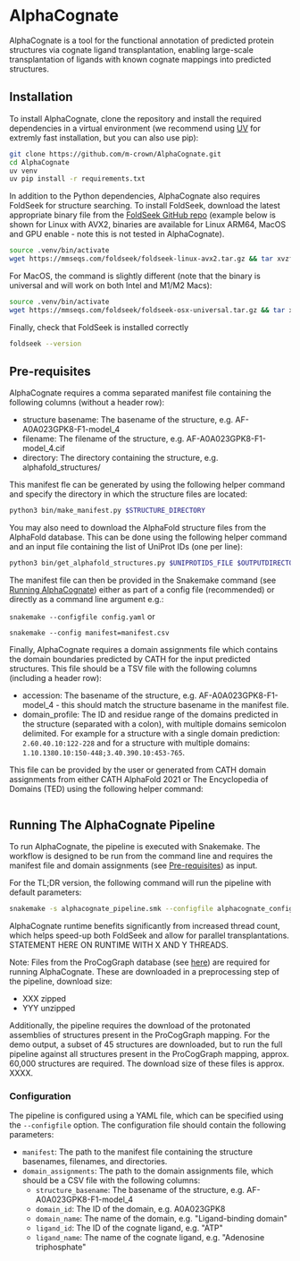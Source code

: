 # AlphaCognate

AlphaCognate is a tool for the functional annotation of predicted protein structures via cognate ligand transplantation, enabling large-scale transplantation of ligands with known cognate mappings into predicted structures.

## Installation

To install AlphaCognate, clone the repository and install the required dependencies in a virtual environment (we recommend using [UV](https://docs.astral.sh/uv/getting-started/installation/) for extremly fast installation, but you can also use pip):

```bash
git clone https://github.com/m-crown/AlphaCognate.git
cd AlphaCognate
uv venv
uv pip install -r requirements.txt
```

In addition to the Python dependencies, AlphaCognate also requires FoldSeek for structure searching. To install FoldSeek, download the latest appropriate binary file from the [FoldSeek GitHub repo](https://github.com/steineggerlab/foldseek) (example below is shown for Linux with AVX2, binaries are available for Linux ARM64, MacOS and GPU enable - note this is not tested in AlphaCognate).

```bash
source .venv/bin/activate
wget https://mmseqs.com/foldseek/foldseek-linux-avx2.tar.gz && tar xvzf foldseek-linux-avx2.tar.gz &&  export PATH=$(pwd)/foldseek/bin/:$PATH
``` 

For MacOS, the command is slightly different (note that the binary is universal and will work on both Intel and M1/M2 Macs):

```bash
source .venv/bin/activate
wget https://mmseqs.com/foldseek/foldseek-osx-universal.tar.gz && tar xvzf foldseek-osx-universal.tar.gz &&  export PATH=$(pwd)/foldseek/bin:$PATH
```

Finally, check that FoldSeek is installed correctly

```bash
foldseek --version
```

## Pre-requisites

AlphaCognate requires a comma separated manifest file containing the following columns (without a header row):

- structure basename: The basename of the structure, e.g. AF-A0A023GPK8-F1-model_4
- filename: The filename of the structure, e.g. AF-A0A023GPK8-F1-model_4.cif
- directory: The directory containing the structure, e.g. alphafold_structures/

This manifest fle can be generated by using the following helper command and specify the directory in which the structure files are located:

```bash
python3 bin/make_manifest.py $STRUCTURE_DIRECTORY
```

You may also need to download the AlphaFold structure files from the AlphaFold database. This can be done using the following helper command and an input file containing the list of UniProt IDs (one per line):

```bash
python3 bin/get_alphafold_structures.py $UNIPROTIDS_FILE $OUTPUTDIRECTORY
```

The manifest file can then be provided in the Snakemake command (see [Running AlphaCognate](#running-the-alphacognate-pipeline)) either as part of a config file (recommended) or directly as a command line argument e.g.:

```snakemake --configfile config.yaml```
or

```snakemake --config manifest=manifest.csv```

Finally, AlphaCognate requires a domain assignments file which contains the domain boundaries predicted by CATH for the input predicted structures. This file should be a TSV file with the following columns (including a header row):

- accession: The basename of the structure, e.g. AF-A0A023GPK8-F1-model_4 - this should match the structure basename in the manifest file.
- domain_profile: The ID and residue range of the domains predicted in the structure (separated with a colon), with multiple domains semicolon delimited. For example for a structure with a single domain prediction: `2.60.40.10:122-228` and for a structure with multiple domains: `1.10.1380.10:150-448;3.40.390.10:453-765`.

This file can be provided by the user or generated from CATH domain assignments from either CATH AlphaFold 2021 or The Encyclopedia of Domains (TED) using the following helper command:

```bash

```

## Running The AlphaCognate Pipeline

To run AlphaCognate, the pipeline is executed with Snakemake. The workflow is designed to be run from the command line and requires the manifest file and domain assignments (see [Pre-requisites](#pre-requisites)) as input.

For the TL;DR version, the following command will run the pipeline with default parameters:

```bash 
snakemake -s alphacognate_pipeline.smk --configfile alphacognate_config.yaml --cores 1
```

AlphaCognate runtime benefits significantly from increased thread count, which helps speed-up both FoldSeek and allow for parallel transplantations. STATEMENT HERE ON RUNTIME WITH X AND Y THREADS. 

Note: Files from the ProCogGraph database (see [here](https://pathtopcgpaper.com)) are required for running AlphaCognate. These are downloaded in a preprocessing step of the pipeline, download size:

- XXX zipped
- YYY unzipped

Additionally, the pipeline requires the download of the protonated assemblies of structures present in the ProCogGraph mapping. For the demo output, a subset of 45 structures are downloaded, but to run the full pipeline against all structures present in the ProCogGraph mapping, approx. 60,000 structures are required. The download size of these files is approx. XXXX.

### Configuration

The pipeline is configured using a YAML file, which can be specified using the `--configfile` option. The configuration file should contain the following parameters:

- `manifest`: The path to the manifest file containing the structure basenames, filenames, and directories.
- `domain_assignments`: The path to the domain assignments file, which should be a CSV file with the following columns:
  - `structure_basename`: The basename of the structure, e.g. AF-A0A023GPK8-F1-model_4
  - `domain_id`: The ID of the domain, e.g. A0A023GPK8
  - `domain_name`: The name of the domain, e.g. "Ligand-binding domain"
  - `ligand_id`: The ID of the cognate ligand, e.g. "ATP"
  - `ligand_name`: The name of the cognate ligand, e.g. "Adenosine triphosphate"
